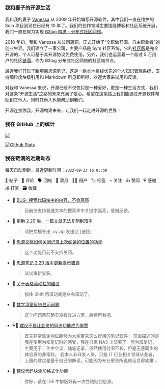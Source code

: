 ### 我和妻子的开源生活

我和我的妻子 [Vanessa](https://github.com/Vanessa219) 从 2009 年开始编写开源软件，其中我们一直在维护的 Solo 项目到现在已经有 10 年了。我们的创作领域主要围绕博客和社区系统开展，我们一直在努力实现 [B3log 构思 - 分布式社区网络](https://ld246.com/article/1546941897596)。

2018 年初，我和 Vanessa 从公司离职，正式开始了“全职做开源、自由职业者”的创业生涯。我们建立了一家公司，主要产品是 Sym 社区系统，它的[社区版](https://github.com/88250/symphony)是完全开源的，个人可基于其开源协议免费使用。另外，我们也运营着一个超过 5 万用户的社区[链滴](https://ld246.com)，作为 B3log 分布式社区网络的社区端节点。

最近我们开启了新项目[思源笔记](https://github.com/siyuan-note/siyuan)，这是一款本地离线优先的个人知识管理系统，支持细粒度块级引用和 Markdown 所见即所得，欢迎大家来试用和反馈。

对我和 Vanessa 来说，开源已经不仅仅只是一种爱好，更是一种生活方式，我们对这条“开源生活”之路的未来充满了信心。希望在这条路上我们能通过开源软件帮助到其他人，同时其他人也能帮助到我们。

开源连接你我，开源构建未来，让我们一起走进开源的世界！

### 我在 GitHub 上的统计

<a title="Hits" target="_blank" href="https://github.com/88250/88250"><img src="https://hits.b3log.org/88250/88250.svg"></a>

[![Github Stats](https://github-readme-stats.vercel.app/api?username=88250&theme=tokyonight&show_icons=true)](https://github.com/88250)

<!--events start -->

### 我在链滴的近期动态

每天自动刷新，最近更新时间：`2022-09-23 16:05:59`

📝 帖子 &nbsp; 💬 评论 &nbsp; 🗣 回帖 &nbsp; 🌙 清月 &nbsp; 👨‍💻 用户 &nbsp; 🏷️ 标签 &nbsp; ⭐️ 关注 &nbsp; 👍 赞同 &nbsp; 💗 感谢 &nbsp; 💰 打赏 &nbsp; 🗃 收藏

* 💬 [BUG- 搜索代码块中的内容，不会高亮](https://ld246.com/article/1663915802859/comment/1663917935845#comments)

  > 目前仅支持普通文本的搜索命中关键字高亮，感谢反馈。
* 💬 [更新 2.20 后，一篇文章无法复制到知乎](https://ld246.com/article/1663917209568/comment/1663917766116#comments)

  > 请把文档导出 .sy.zip 发送至 [链接]
* 💬 [思源文档如何关闭记录上次阅读的位置的功能](https://ld246.com/article/1663902027554/comment/1663917583887#comments)

  > 这个功能目前不支持关闭。
* 💬 [思源笔记 2.20 版本更新提示错误](https://ld246.com/article/1663904533481/comment/1663917472054#comments)

  > 试试重新安装。
* 💬 [关于表格滚动栏的建议](https://ld246.com/article/1663913382256/comment/1663917439195#comments)

  > 按住 Shift 再滚动就是左右滚动了。
* 💬 [数字浮窗反链显示问题](https://ld246.com/article/1658849334361/comment/1663852597818#comments)

  > 这个问题目前确实没有改进方案，后续再看吧。
* 💗💬 [建议不要让会员的同步功能成为累赘](https://ld246.com/article/1663739033089/comment/1663835862968#comments)

  > 首先非常感谢两位能够为大家带来这么好用的笔记软件！ 前面描述的是我在使用为知笔记时的感受，我在自家 NAS 上部署了一套为知笔记，主要用于工作中会议、随笔记录，虽然使用时间不长，但是无感同步的体验真的非常好。 我本人非开发人员，只是 IT 行业相关领域从业者，上面的建议是基于自己的解读，可能因为专业壁垒所说的话显得幼稚 ..
* 💬 [建议代码块添加格式化功能](https://ld246.com/article/1663840066814/comment/1663840517847#comments)

  > 你好，请在 IDE 中排版好再一次性粘贴到思源。


<!--events end -->
